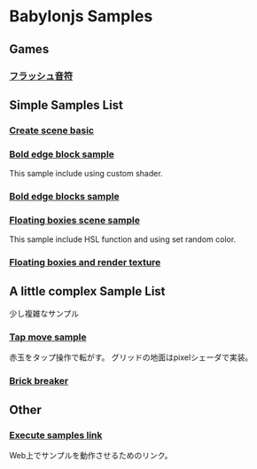 # Babylonjs Samples

## Games

### [フラッシュ音符](./games/flash_onpu.html)

## Simple Samples List

### [Create scene basic](./samples/create_scene_basic.html)

### [Bold edge block sample](./samples/bold_edge_shader.html)

This sample include using custom shader.

### [Bold edge blocks sample](./samples/bold_edge_blocks.html)

### [Floating boxies scene sample](./samples/floating_box.html)

This sample include HSL function and using set random color.

### [Floating boxies and render texture](./samples/floating_box_and_render_texture.html)


## A little complex Sample List

少し複雑なサンプル

### [Tap move sample](./samples/tap_move_on_grid_ground_s02.html)

赤玉をタップ操作で転がす。
グリッドの地面はpixelシェーダで実装。


### [Brick breaker](./games/brick_breakers.html)

## Other

### [Execute samples link](https://tayoshimi.github.io/babylonjs/)

Web上でサンプルを動作させるためのリンク。
